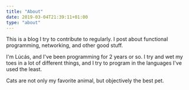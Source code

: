 ```yaml
---
title: "About"
date: 2019-03-04T21:39:11+01:00
type: "about"
---
```


This is a blog I try to contribute to regularly.
I post about functional programming, networking, and
other good stuff.

I'm Lúcás, and I've been programming for 2 years or so.
I try and wet my toes in a lot of different things, and I try to program
in the languages I've used the least.

Cats are not only my favorite animal, but objectively the best pet.
